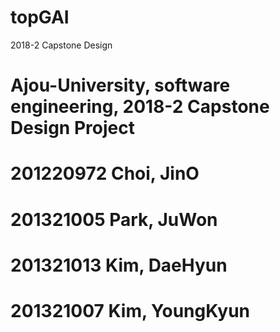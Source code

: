 # topGAI
2018-2 Capstone Design

# Ajou-University, software engineering, 2018-2 Capstone Design Project
# 201220972 Choi, JinO
# 201321005 Park, JuWon
# 201321013 Kim, DaeHyun
# 201321007 Kim, YoungKyun
